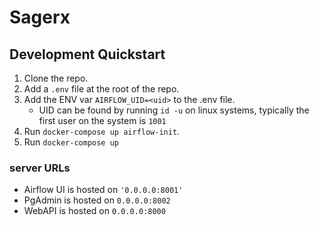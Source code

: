 # Sagerx

## Development Quickstart
1. Clone the repo.
2. Add a `.env` file at the root of the repo.
3. Add the ENV var `AIRFLOW_UID=<uid>` to the .env file.
    - UID can be found by running `id -u` on linux systems, typically the first user on the system is `1001`
4. Run `docker-compose up airflow-init`.
5. Run `docker-compose up`

### server URLs

- Airflow UI is hosted on `'0.0.0.0:8001'`
- PgAdmin is hosted on `0.0.0.0:8002`
- WebAPI is hosted on `0.0.0.0:8000`
